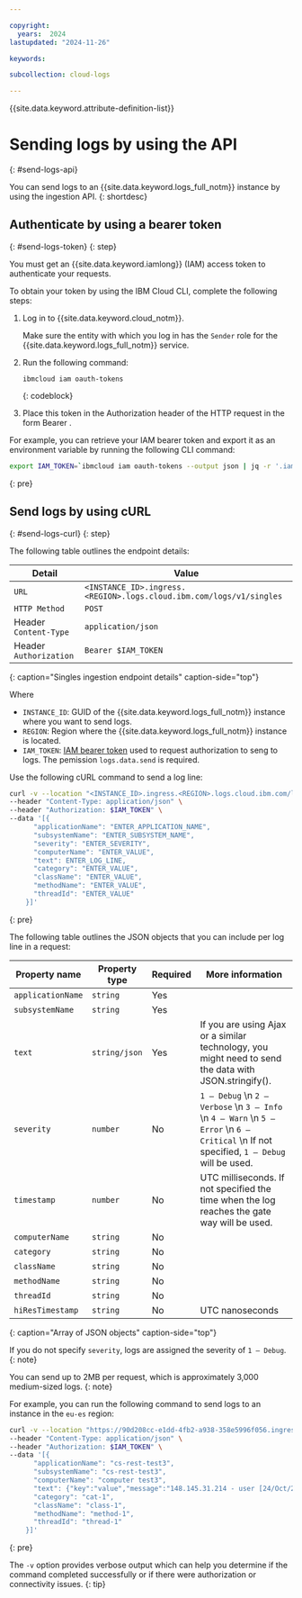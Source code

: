 ```yaml
---

copyright:
  years:  2024
lastupdated: "2024-11-26"

keywords:

subcollection: cloud-logs

---
```


{{site.data.keyword.attribute-definition-list}}



#  Sending logs by using the API
{: #send-logs-api}

You can send logs to an {{site.data.keyword.logs_full_notm}} instance by using the ingestion API.
{: shortdesc}


## Authenticate by using a bearer token
{: #send-logs-token}
{: step}

You must get an {{site.data.keyword.iamlong}} (IAM) access token to authenticate your requests.

To obtain your token by using the IBM Cloud CLI, complete the following steps:
1. Log in to {{site.data.keyword.cloud_notm}}.

    Make sure the entity with which you log in has the `Sender` role for the {{site.data.keyword.logs_full_notm}} service.

2. Run the following command:

    ```
    ibmcloud iam oauth-tokens
    ```
    {: codeblock}

3. Place this token in the Authorization header of the HTTP request in the form Bearer <token>.




For example, you can retrieve your IAM bearer token and export it as an environment variable by running the following CLI command:

```sh
export IAM_TOKEN=`ibmcloud iam oauth-tokens --output json | jq -r '.iam_token'`
```
{: pre}

## Send logs by using cURL
{: #send-logs-curl}
{: step}

The following table outlines the endpoint details:

| Detail         | Value |
|----------------|-------|
| `URL`          | `<INSTANCE_ID>.ingress.<REGION>.logs.cloud.ibm.com/logs/v1/singles` |
| `HTTP Method`  | `POST` |
| Header `Content-Type` | `application/json`|
| Header `Authorization` | `Bearer $IAM_TOKEN` |
{: caption="Singles ingestion endpoint details" caption-side="top"}

Where

- `INSTANCE_ID`: GUID of the {{site.data.keyword.logs_full_notm}} instance where you want to send logs.
- `REGION`: Region where the {{site.data.keyword.logs_full_notm}} instance is located.
- `IAM_TOKEN`: [IAM bearer token](#send-logs-token) used to request authorization to seng to logs. The pemission `logs.data.send` is required.


Use the following cURL command to send a log line:

```sh
curl -v --location "<INSTANCE_ID>.ingress.<REGION>.logs.cloud.ibm.com/logs/v1/singles" \
--header "Content-Type: application/json" \
--header "Authorization: $IAM_TOKEN" \
--data '[{
      "applicationName": "ENTER_APPLICATION_NAME",
      "subsystemName": "ENTER_SUBSYSTEM_NAME",
      "severity": "ENTER_SEVERITY",
      "computerName": "ENTER_VALUE",
      "text": ENTER_LOG_LINE,
      "category": "ENTER_VALUE",
      "className": "ENTER_VALUE",
      "methodName": "ENTER_VALUE",
      "threadId": "ENTER_VALUE"
    }]'
```
{: pre}

The following table outlines the JSON objects that you can include per log line in a request:


| Property name      | Property type |  Required	 | More information |
|--------------------|---------------|---------------|-----------|
| `applicationName`	 | `string`	     | Yes         | |
| `subsystemName`    | `string`      | Yes         | |
| `text`             | `string/json` | Yes         | If you are using Ajax or a similar technology, you might need to send the data with JSON.stringify(). |
| `severity`         | `number`	     |  No             | `1 – Debug`  \n `2 – Verbose`  \n `3 – Info`  \n `4 – Warn`  \n `5 – Error`  \n `6 – Critical`  \n If not specified, `1 – Debug` will be used.  |
| `timestamp`        | `number`	     | No              | UTC milliseconds. If not specified the time when the log reaches the gate way will be used. |
| `computerName`     | `string`	     | No              | |
| `category`         | `string`      | No              | |
| `className`        | `string`      | No              | |
| `methodName`	     | `string`      | No              | |
| `threadId`         | `string`	     | No              | |
| `hiResTimestamp`   | `string`      | No              | UTC nanoseconds |
{: caption="Array of JSON objects" caption-side="top"}

If you do not specify `severity`, logs are assigned the severity of `1 – Debug`.
{: note}


You can send up to 2MB per request, which is approximately 3,000 medium-sized logs.
{: note}


For example, you can run the following command to send logs to an instance in the `eu-es` region:

```sh
curl -v --location "https://90d208cc-e1dd-4fb2-a938-358e5996f056.ingress.eu-es.logs.cloud.ibm.com/logs/v1/singles" \
--header "Content-Type: application/json" \
--header "Authorization: $IAM_TOKEN" \
--data '[{
      "applicationName": "cs-rest-test3",
      "subsystemName": "cs-rest-test3",
      "computerName": "computer test3",
      "text": {"key":"value","message":"148.145.31.214 - user [24/Oct/2023:15:54:46 +0000] \"PATCH /maximized/Triple-buffered_Managed/core.hmtl HTTP/1.1\" 400 7074 1.666 \"-\" \"Mozilla/5.0 (Macintosh; PPC Mac OS X 10_6_4 rv:6.0) Gecko/1929-02-10 Firefox/37.0\" \"-\"","countryme":"Italy"},
      "category": "cat-1",
      "className": "class-1",
      "methodName": "method-1",
      "threadId": "thread-1"
    }]'
```
{: pre}

The `-v` option provides verbose output which can help you determine if the command completed successfully or if there were authorization or connectivity issues.
{: tip}
